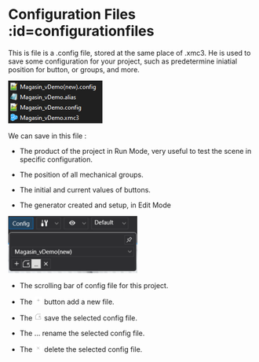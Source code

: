 # Configuration Files :id=configurationfiles

This is file is a .config file, stored at the same place of .xmc3. He is used to save some configuration for your project, such as predetermine iniatial position for button, or groups, and more.

![Middle](Images/Filedemo.png ':size=200')

We can save in this file :

- The product of the project in Run Mode, very useful to test the scene in specific configuration.

- The position of all mechanical groups.

- The initial and current values of buttons.

- The generator created and setup, in Edit Mode

![Middle](Images/ConfigMenu.png ':size=250')


- The scrolling bar of config file for this project.

- The ![Middle](Images/0054-1.png ':size=20')
 button add a new file.

- The ![Middle](Images/0120-1.png ':size=20')
 save the selected config file.

- The ... rename the selected  config file.

- The ![Middle](Images/0056-1.png ':size=20')
 delete the selected config file.


